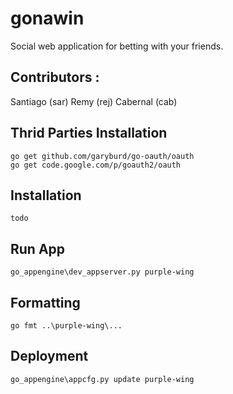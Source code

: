 # gonawin

Social web application for betting with your friends.

## Contributors :
Santiago (sar)
Remy (rej)
Cabernal (cab)

## Thrid Parties Installation

    go get github.com/garyburd/go-oauth/oauth
    go get code.google.com/p/goauth2/oauth
    
## Installation

    todo
    
## Run App

    go_appengine\dev_appserver.py purple-wing
    
## Formatting

    go fmt ..\purple-wing\...

## Deployment

    go_appengine\appcfg.py update purple-wing
